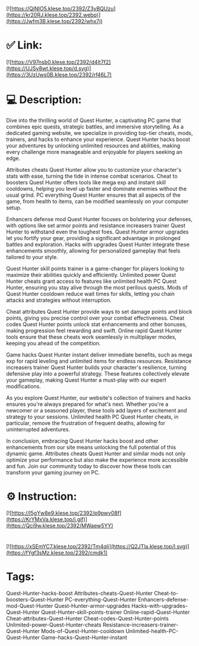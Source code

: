 [![https://QiNIO5.klese.top/2392/Z3yBQUzu](https://kr20RJ.klese.top/2392.webp)](https://Jwfm3B.klese.top/2392/whx7i)
# ✅ Link:
[![https://V97nsb0.klese.top/2392/d4It7f2](https://UJSy8wt.klese.top/d.svg)](https://3UzUws0B.klese.top/2392/rf46L7)
# 💻 Description:
Dive into the thrilling world of Quest Hunter, a captivating PC game that combines epic quests, strategic battles, and immersive storytelling. As a dedicated gaming website, we specialize in providing top-tier cheats, mods, trainers, and hacks to enhance your experience. Quest Hunter hacks boost your adventures by unlocking unlimited resources and abilities, making every challenge more manageable and enjoyable for players seeking an edge.



Attributes cheats Quest Hunter allow you to customize your character's stats with ease, turning the tide in intense combat scenarios. Cheat to boosters Quest Hunter offers tools like mega exp and instant skill cooldowns, helping you level up faster and dominate enemies without the usual grind. PC everything Quest Hunter ensures that all aspects of the game, from health to items, can be modified seamlessly on your computer setup.



Enhancers defense mod Quest Hunter focuses on bolstering your defenses, with options like set armor points and resistance increasers trainer Quest Hunter to withstand even the toughest foes. Quest Hunter armor upgrades let you fortify your gear, providing a significant advantage in prolonged battles and exploration. Hacks with upgrades Quest Hunter integrate these enhancements smoothly, allowing for personalized gameplay that feels tailored to your style.



Quest Hunter skill points trainer is a game-changer for players looking to maximize their abilities quickly and efficiently. Unlimited power Quest Hunter cheats grant access to features like unlimited health PC Quest Hunter, ensuring you stay alive through the most perilous quests. Mods of Quest Hunter cooldown reduce wait times for skills, letting you chain attacks and strategies without interruption.



Cheat attributes Quest Hunter provide ways to set damage points and block points, giving you precise control over your combat effectiveness. Cheat codes Quest Hunter points unlock stat enhancements and other bonuses, making progression feel rewarding and swift. Online rapid Quest Hunter tools ensure that these cheats work seamlessly in multiplayer modes, keeping you ahead of the competition.



Game hacks Quest Hunter instant deliver immediate benefits, such as mega exp for rapid leveling and unlimited items for endless resources. Resistance increasers trainer Quest Hunter builds your character's resilience, turning defensive play into a powerful strategy. These features collectively elevate your gameplay, making Quest Hunter a must-play with our expert modifications.



As you explore Quest Hunter, our website's collection of trainers and hacks ensures you're always prepared for what's next. Whether you're a newcomer or a seasoned player, these tools add layers of excitement and strategy to your sessions. Unlimited health PC Quest Hunter cheats, in particular, remove the frustration of frequent deaths, allowing for uninterrupted adventures.



In conclusion, embracing Quest Hunter hacks boost and other enhancements from our site means unlocking the full potential of this dynamic game. Attributes cheats Quest Hunter and similar mods not only optimize your performance but also make the experience more accessible and fun. Join our community today to discover how these tools can transform your gaming journey on PC.

# ⚙️ Instruction:
[![https://I5gYw8e9.klese.top/2392/p9pwv08f](https://KrYMxVa.klese.top/i.gif)](https://Qci9w.klese.top/2392/MWaew5YY)
#
[![https://xSEmYC7.klese.top/2392/Tm4qli](https://Q2JTla.klese.top/l.svg)](https://fYgf3sMz.klese.top/2392/cmdk1)
# Tags:
Quest-Hunter-hacks-boost Attributes-cheats-Quest-Hunter Cheat-to-boosters-Quest-Hunter PC-everything-Quest-Hunter Enhancers-defense-mod-Quest-Hunter Quest-Hunter-armor-upgrades Hacks-with-upgrades-Quest-Hunter Quest-Hunter-skill-points-trainer Online-rapid-Quest-Hunter Cheat-attributes-Quest-Hunter Cheat-codes-Quest-Hunter-points Unlimited-power-Quest-Hunter-cheats Resistance-increasers-trainer-Quest-Hunter Mods-of-Quest-Hunter-cooldown Unlimited-health-PC-Quest-Hunter Game-hacks-Quest-Hunter-instant







